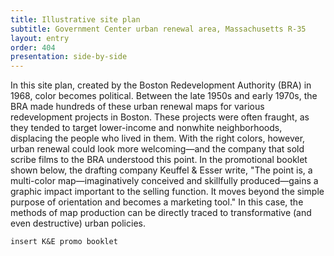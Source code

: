 ```yaml
---
title: Illustrative site plan
subtitle: Government Center urban renewal area, Massachusetts R-35
layout: entry
order: 404
presentation: side-by-side
---
```


In this site plan, created by the Boston Redevelopment Authority (BRA) in 1968, color becomes political. Between the late 1950s and early 1970s, the BRA made hundreds of these urban renewal maps for various redevelopment projects in Boston. These projects were often fraught, as they tended to target lower-income and nonwhite neighborhoods, displacing the people who lived in them. With the right colors, however, urban renewal could look more welcoming—and the company that sold scribe films to the BRA understood this point. In the promotional booklet shown below, the drafting company Keuffel & Esser write, "The point is, a multi-color map—imaginatively conceived and skillfully produced—gains a graphic impact important to the selling function. It moves beyond the simple purpose of orientation and becomes a marketing tool." In this case, the methods of map production can be directly traced to transformative (and even destructive) urban policies.

`
insert K&E promo booklet
`